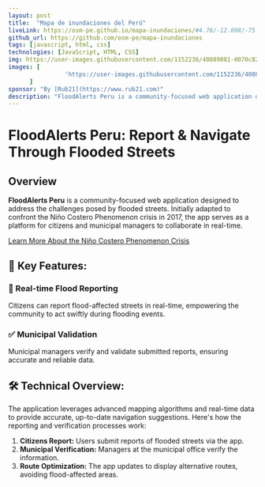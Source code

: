 ```yaml
---
layout: post
title:  "Mapa de inundaciones del Perú"
liveLink: https://osm-pe.github.io/mapa-inundaciones/#4.76/-12.098/-75.560
github_url: https://github.com/osm-pe/mapa-inundaciones
tags: [javascript, html, css]
technologies: [JavaScript, HTML, CSS]
img: https://user-images.githubusercontent.com/1152236/40889081-0070c822-6726-11e8-9f87-f29b22a3a4fd.gif
images: [
                'https://user-images.githubusercontent.com/1152236/40889081-0070c822-6726-11e8-9f87-f29b22a3a4fd.gif'
      ]
sponsor: "By [Rub21](https://www.rub21.com)"
description: "FloodAlerts Peru is a community-focused web application designed to address the challenges posed by flooded streets. Initially adapted to confront the Niño Costero Phenomenon crisis in 2017, the app serves as a platform for citizens and municipal managers to collaborate in real-time. "
---
```


# FloodAlerts Peru: Report & Navigate Through Flooded Streets 

## Overview

**FloodAlerts Peru** is a community-focused web application designed to address the challenges posed by flooded streets. Initially adapted to confront the Niño Costero Phenomenon crisis in 2017, the app serves as a platform for citizens and municipal managers to collaborate in real-time. 

[Learn More About the Niño Costero Phenomenon Crisis](https://es.wikipedia.org/wiki/Ni%C3%B1o_costero_(2016-2017))

## 📝 Key Features:

### 🌊 Real-time Flood Reporting
Citizens can report flood-affected streets in real-time, empowering the community to act swiftly during flooding events.

### ✅ Municipal Validation
Municipal managers verify and validate submitted reports, ensuring accurate and reliable data.

## 🛠️ Technical Overview:

The application leverages advanced mapping algorithms and real-time data to provide accurate, up-to-date navigation suggestions. Here's how the reporting and verification processes work:

1. **Citizens Report:** Users submit reports of flooded streets via the app.
2. **Municipal Verification:** Managers at the municipal office verify the information.
3. **Route Optimization:** The app updates to display alternative routes, avoiding flood-affected areas.

